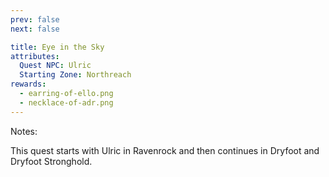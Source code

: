 ```yaml
---
prev: false
next: false

title: Eye in the Sky
attributes:
  Quest NPC: Ulric
  Starting Zone: Northreach
rewards:
  - earring-of-ello.png
  - necklace-of-adr.png
---
```


<MyQuestComponent
  :item="$frontmatter"
/>

Notes:

This quest starts with Ulric in Ravenrock and then continues in Dryfoot and Dryfoot Stronghold.
